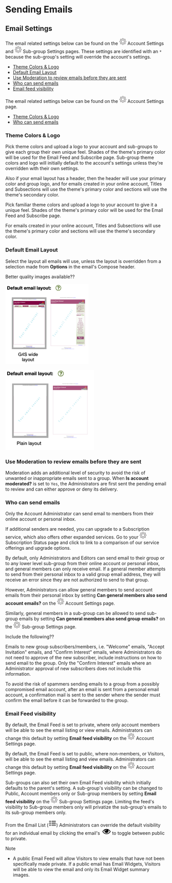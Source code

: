 # Sending Emails

<span id="gv-3send-4sendsetting"></span>
## Email Settings

<span class="sub g4s">

The email related settings below can be found on the <img src="/docimages/transparent-gear-icon.png" height="22"> Account Settings and <img src="/docimages/transparent-gear-icon.png" height="22"> 
Sub-group Settings pages.  These settings are identified with an `*` because the sub-group's setting will override the account's settings.
     
* [Theme Colors & Logo](/3-send/4-sendSettings.md?[LINK-QARGS-DOC]#gv-2members-4sendsettings-theme-colors)
* [Default Email Layout](/3-send/4-sendSettings.md?[LINK-QARGS-DOC]#gv-2members-4sendsettings-default-email-layout)
* [Use Moderation to review emails before they are sent](/3-send/4-sendSettings.md?[LINK-QARGS-DOC]#gv-2members-4sendsettings-use-moderation)
* [Who can send emails](/3-send/4-sendSettings.md?[LINK-QARGS-DOC]#gv-2members-4sendsettings-who-can)     
* [Email feed visibility](/3-send/4-sendSettings.md?[LINK-QARGS-DOC]#gv-2members-4sendsettings-email-feed-visibility)

</span> <!-- sub g4s -->

<span class="free">

The email related settings below can be found on the <img src="/docimages/transparent-gear-icon.png" height="22"> Account Settings page.

* [Theme Colors & Logo](/3-send/4-sendSettings.md?[LINK-QARGS-DOC]#gv-2members-4sendsettings-theme-colors)
* [Who can send emails](/3-send/4-sendSettings.md?[LINK-QARGS-DOC]#gv-2members-4sendsettings-who-can)     

</span> <!-- free -->

<span id="gv-2members-4sendsettings-theme-colors"></span>
### Theme Colors & Logo
     
<span class="sub g4s">
     
Pick theme colors and upload a logo to your account and sub-groups to
give each group their own unique feel.
Shades of the theme's primary color will be used for the Email Feed and Subscribe page.
Sub-group theme colors and logo will initially default to the account's settings unless they're overridden with their own settings.

Also if your email layout has a header, then the header
will use your primary color and group logo, and for emails created in your online account, Titles and Subsections
will use the theme's primary color and sections will use the theme's secondary color.

</span> <!-- sub g4s -->

<span class="free">
     
Pick familiar theme colors and upload a logo to your account to give it a unique feel.
Shades of the theme's primary color will be used for the Email Feed and Subscribe page.  

For emails created in your online account, Titles and Subsections
will use the theme's primary color and sections will use the theme's secondary color.

</span> <!-- free -->

<span class="sub g4s">

<span id="gv-2members-4sendsettings-default-email-layout"></span>
### Default Email Layout

Select the layout all emails will use, unless the layout is overridden from a selection made 
from **Options** in the email's Compose header.

</span> <!-- sub g4s -->

<span class="todo">

Better quality images available??
     
</span> <!-- todo -->

<span class="g4s">
     
<img src="/docimages/TEMP-G4S-layout-options.png" height="250">

</span> <!-- g4s -->

<span class="sub">
     
<img src="/docimages/TEMP-Sub-layout-options.png" height="250">     
     
</span> <!-- sub -->

<span class="sub g4s">

<span id="gv-2members-4sendsettings-use-moderation"></span>
### Use Moderation to review emails before they are sent

Moderation adds an additional level of security to avoid the risk
of unwanted or inappropriate emails sent to a group.
When **Is account moderated?** is set to `Yes`, the Administrators
are first sent the pending email to review and can either approve or deny
its delivery.

</span> <!-- sub g4s -->

<span id="gv-2members-4sendsettings-who-can"></span>
### Who can send emails

<span class="free">

Only the Account Administrator can send email to members from their online account or personal inbox.

If additional senders are needed, you can upgrade to a Subscription service, which also offers other expanded services.
Go to your <img src="/docimages/transparent-gear-icon.png" height="22"> Subscription Status page and click 
to link to a comparison of our service offerings and upgrade options.

</span> <!-- free -->

<span class="sub g4s">

By default, only Administrators and Editors can send email to their
group or to any lower level sub-group from their online
account or personal inbox, and general members can only receive email.
If a general member attempts to send from their personal inbox
to a valid group email address, they will receive an error since they
are not authorized to send to that group.

However, Administrators can allow general members to send account emails from their 
personal inbox by setting **Can general members also send account emails?** 
on the <img src="/docimages/transparent-gear-icon.png" height="22"> Account Settings page.  

Similarly, 
general members in a sub-group can be allowed to send sub-group emails by setting 
**Can general members also send group emails?** on the <img src="/docimages/transparent-gear-icon.png" height="22"> Sub-group Settings page.

</span> <!-- sub g4s -->

<span class="todo">

Include the following??
     
Emails to new group subscribers/members, i.e. "Welcome" emails, "Accept
Invitation" emails, and "Confirm Interest" emails, where Administrators
do not need to approve of the new subscriber, include instructions on
how to send email to the group.
Only the "Confirm Interest" emails where an Administrator approval of
new subscribers does not include this information.  
     
To avoid the risk of spammers sending emails to a group from a possibly
compromised email account, after an email is sent from a personal
email account, a confirmation mail is sent to the sender where the sender must
confirm the email before it can be forwarded to the group.

</span>

<span class="sub g4s">
     
<span id="gv-2members-4sendsettings-email-feed-visibility"></span>
### Email Feed visibility

</span> <!-- sub g4s -->

<span class="g4s">
     
By default, the Email Feed is set to private, where only account members will be able to see the email listing or view emails.  Administrators can change this default by setting **Email feed visibility** on the <img src="/docimages/transparent-gear-icon.png" height="22"> Account Settings page.    

</span> <!-- g4s -->

<span class="sub ">

By default, the Email Feed is set to public, where non-members, or Visitors, will be able to see the email listing and view emails.  Administrators can change this default by setting **Email feed visibility** on the <img src="/docimages/transparent-gear-icon.png" height="22"> Account Settings page.   

</span> <!-- sub -->

<span class="sub g4s">

Sub-groups can also set their own Email Feed visibility which initially defaults to the parent's setting.  A sub-group's visibility can be changed to Public, 
Account members only or Sub-group members by setting **Email feed visibility** on the <img src="/docimages/transparent-gear-icon.png" height="22"> Sub-group 
Settings page.  Limiting the feed's visibility to Sub-group members only will privatize the sub-group's emails to its sub-group members only.

From the Email List (<img src="/docimages/listing-view-icon.png" height="22">) Administrators can override the default visibility for an individual email by clicking the email's <img src="/docimages/public-private-eye-icon.png" height="22"> to toggle between public to private.

Note

* A public Email Feed will allow Visitors to view emails that have not been specifically made private.  If a public email has Email Widgets, Visitors will be able to view the email and only its Email Widget summary images.

</span> <!-- sub g4s -->
